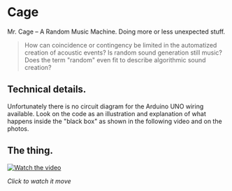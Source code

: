 # Cage
Mr. Cage – A Random Music Machine. Doing more or less unexpected stuff.

> How can coincidence or contingency be limited in the automatized creation of acoustic events? Is random sound generation still music? Does the term "random" even fit to describe algorithmic sound creation? 

## Technical details.

Unfortunately there is no circuit diagram for the Arduino UNO wiring available. Look on the code as an illustration and explanation of what happens inside the "black box" as shown in the following video and on the photos.

## The thing.

[![Watch the video](http://img.youtube.com/vi/U8WOlvcEXTw/0.jpg)](https://youtu.be/U8WOlvcEXTw)

*Click to watch it move*
